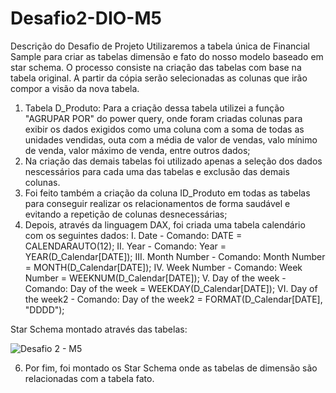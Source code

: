 # Desafio2-DIO-M5

Descrição do Desafio de Projeto
Utilizaremos a tabela única de Financial Sample para criar as tabelas dimensão e fato do nosso modelo baseado em star schema. O processo consiste na criação das tabelas com base na tabela original. A partir da cópia serão selecionadas as colunas que irão compor a visão da nova tabela.
1. Tabela D_Produto: Para a criação dessa tabela utilizei a função "AGRUPAR POR" do power query, onde foram criadas colunas para exibir os dados exigidos como uma coluna com a soma de todas as unidades vendidas, outa com a média de valor de vendas, valo mínimo de venda, valor máximo de venda, entre outros dados;
2. Na criação das demais tabelas foi utilizado apenas a seleção dos dados nescessários para cada uma das tabelas e exclusão das demais colunas.
3. Foi feito também a criação da coluna ID_Produto em todas as tabelas para conseguir realizar os relacionamentos de forma saudável e evitando a repetição de colunas desnecessárias;
4. Depois, através da linguagem DAX, foi criada uma tabela calendário com os seguintes dados:
      I. Date - Comando: DATE = CALENDARAUTO(12);
      II. Year - Comando: Year = YEAR(D_Calendar[DATE]);
      III. Month Number - Comando: Month Number = MONTH(D_Calendar[DATE]);
      IV. Week Number - Comando: Week Number = WEEKNUM(D_Calendar[DATE]);
      V. Day of the week - Comando: Day of the week = WEEKDAY(D_Calendar[DATE]);
      VI. Day of the week2 - Comando: Day of the week2 = FORMAT(D_Calendar[DATE], "DDDD");

Star Schema montado através das tabelas:

![Desafio 2 - M5](https://github.com/user-attachments/assets/955588f2-fb08-4631-aa5d-025700a83e5f)



6. Por fim, foi montado os Star Schema onde as tabelas de dimensão são relacionadas com a tabela fato.
